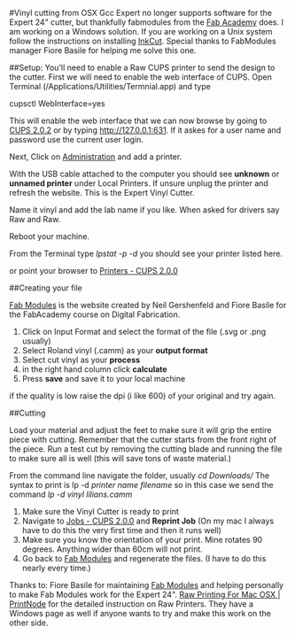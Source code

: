 #Vinyl cutting from OSX
Gcc Expert no longer supports software for the Expert 24" cutter, but thankfully fabmodules from the [Fab Academy](http://www.fabacademy.org/) does.  I am working on a Windows solution.  If you are working on a Unix system follow the instructions on installing [InkCut](http://inkcut.sourceforge.net/). Special thanks to FabModules manager Fiore Basile for helping me solve this one.  

##Setup:
You'll need to enable a Raw CUPS printer to send the design to the cutter.  First we will need to enable the web interface of CUPS.  Open Terminal (/Applications/Utilities/Termnial.app) and type

cupsctl WebInterface=yes

This will enable the web interface that we can now browse by going to [CUPS 2.0.2](http://127.0.0.1:631) or by typing http://127.0.0.1:631.   If it askes for a user name and password use the current user login.

Next, Click on [Administration](http://127.0.0.1:631/admin) and add a printer.  

With the USB cable attached to the computer you should see **unknown**  or **unnamed printer** under Local Printers.  If unsure unplug the printer and refresh the website.   This is the Expert Vinyl Cutter.

Name it vinyl and add the lab name if you like.
When asked for drivers say Raw and Raw.

Reboot your machine.  

From the Terminal type *lpstat -p -d*
you should see your printer listed here. 

or point your browser to [Printers - CUPS 2.0.0](http://localhost:631/printers/)

##Creating your file

[Fab Modules](http://fabmodules.org/) is the website created by Neil Gershenfeld and Fiore Basile for the FabAcademy course on Digital Fabrication.  

1. Click on Input Format and select the format of the file (.svg or .png usually)
2. Select Roland vinyl (.camm) as your **output format**
3.  Select cut vinyl as your **process**
4. in the right hand column click **calculate**
5. Press **save** and save it to your local machine

if the quality is low raise the dpi (i like 600) of your original and try again.

##Cutting

Load your material and adjust the feet to make sure it will grip the entire piece with cutting.  Remember that the cutter starts from the front right of the piece.
Run a test cut by removing the cutting blade and running the file to make sure all is well (this will save tons of waste material.)

From the command line navigate the folder, usually *cd Downloads/*
The syntax to print is 
lp -d *printer name* *filename*
so in this case we send the command 
*lp -d vinyl lilians.camm*



1. Make sure the Vinyl Cutter is ready to print 
2. Navigate to [Jobs - CUPS 2.0.0](http://localhost:631/jobs?which_jobs=all) and **Reprint Job** (On my mac I always have to do this the very first time and then it runs well)
3. Make sure you know the orientation of your print. Mine rotates 90 degrees.  Anything wider than 60cm will not print. 
4. Go back to [Fab Modules](http://fabmodules.org/) and regenerate the files. (I have to do this nearly every time.)

Thanks to:
Fiore Basile for maintaining [Fab Modules](http://fabmodules.org/) and helping personally to make Fab Modules work for the Expert 24".
[Raw Printing For Mac OSX | PrintNode](https://www.printnode.com/docs/raw-printing-for-osx/) for the detailed instruction on Raw Printers.  They have a Windows page as well if anyone wants to try and make this work on the other side.  
